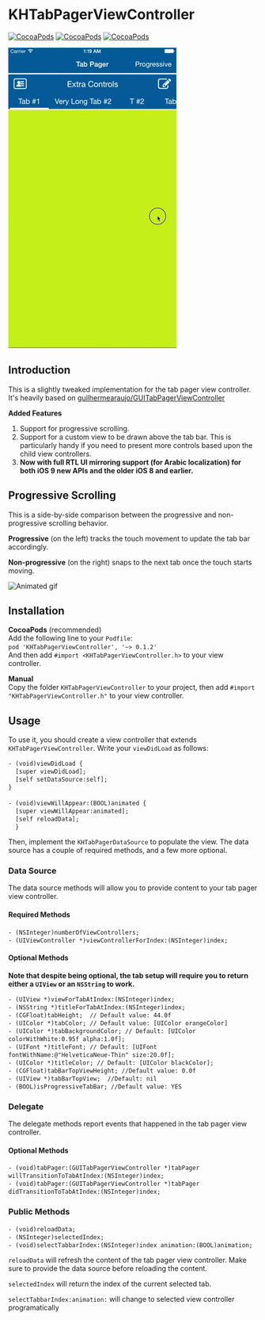 # KHTabPagerViewController

[![CocoaPods](https://img.shields.io/cocoapods/v/KHTabPagerViewController.svg)](http://cocoadocs.org/docsets/KHTabPagerViewController) [![CocoaPods](https://img.shields.io/cocoapods/l/KHTabPagerViewController.svg)]() [![CocoaPods](https://img.shields.io/cocoapods/p/KHTabPagerViewController.svg)]()


<img src="gifs/demo.gif" alt="Animated gif">

## Introduction
This is a slightly tweaked implementation for the tab pager view controller. It's heavily based on [guilhermearaujo/GUITabPagerViewController](https://github.com/guilhermearaujo/GUITabPagerViewController)

**Added Features**

1. Support for progressive scrolling.
2. Support for a custom view to be drawn above the tab bar. This is particularly handy if you need to present more controls based upon the child view controllers. 
3. **Now with full RTL UI mirroring support (for Arabic localization) for both iOS 9 new APIs and the older iOS 8 and earlier.**

## Progressive Scrolling
This is a side-by-side comparison between the progressive and non-progressive scrolling behavior.

**Progressive** (on the left) tracks the touch movement to update the tab bar accordingly.

**Non-progressive** (on the right) snaps to the next tab once the touch starts moving.

<img src="gifs/progressive.gif" alt="Animated gif">

## Installation
**CocoaPods** (recommended)  
Add the following line to your `Podfile`:  
`pod 'KHTabPagerViewController', '~> 0.1.2'`  
And then add `#import <KHTabPagerViewController.h>` to your view controller.

**Manual**  
Copy the folder `KHTabPagerViewController` to your project, then add `#import "KHTabPagerViewController.h"` to your view controller.

## Usage
To use it, you should create a view controller that extends `KHTabPagerViewController`. Write your `viewDidLoad` as follows:

```obj-c
- (void)viewDidLoad {
  [super viewDidLoad];
  [self setDataSource:self];
}

- (void)viewWillAppear:(BOOL)animated {
  [super viewWillAppear:animated];
  [self reloadData]; 
  }
```

Then, implement the `KHTabPagerDataSource` to populate the view.
The data source has a couple of required methods, and a few more optional.

### Data Source
The data source methods will allow you to provide content to your tab pager view controller.

#### Required Methods
```obj-c
- (NSInteger)numberOfViewControllers;
- (UIViewController *)viewControllerForIndex:(NSInteger)index;
```

#### Optional Methods
**Note that despite being optional, the tab setup will require you to return either a `UIView` or an `NSString` to work.**

```obj-c
- (UIView *)viewForTabAtIndex:(NSInteger)index;
- (NSString *)titleForTabAtIndex:(NSInteger)index;
- (CGFloat)tabHeight;  // Default value: 44.0f
- (UIColor *)tabColor; // Default value: [UIColor orangeColor]
- (UIColor *)tabBackgroundColor; // Default: [UIColor colorWithWhite:0.95f alpha:1.0f];
- (UIFont *)titleFont; // Default: [UIFont fontWithName:@"HelveticaNeue-Thin" size:20.0f];
- (UIColor *)titleColor; // Default: [UIColor blackColor];
- (CGFloat)tabBarTopViewHeight; //Default value: 0.0f
- (UIView *)tabBarTopView;  //Default: nil
- (BOOL)isProgressiveTabBar; //Default value: YES
```

### Delegate
The delegate methods report events that happened in the tab pager view controller.

#### Optional Methods
```obj-c
- (void)tabPager:(GUITabPagerViewController *)tabPager willTransitionToTabAtIndex:(NSInteger)index;
- (void)tabPager:(GUITabPagerViewController *)tabPager didTransitionToTabAtIndex:(NSInteger)index;
```

### Public Methods

```obj-c
- (void)reloadData;
- (NSInteger)selectedIndex;
- (void)selectTabbarIndex:(NSInteger)index animation:(BOOL)animation;
```

`reloadData` will refresh the content of the tab pager view controller. Make sure to provide the data source before reloading the content.

`selectedIndex` will return the index of the current selected tab.

`selectTabbarIndex:animation:` will change to selected view controller programatically
